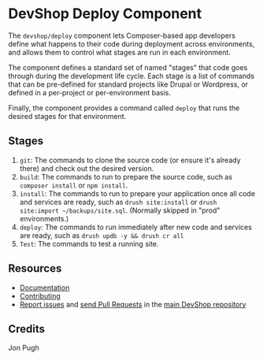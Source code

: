 DevShop Deploy Component
===============================

The `devshop/deploy` component lets Composer-based app developers define 
what happens to their code during deployment across environments, and allows 
them to control what stages are run in each environment.

The component defines a standard set of named "stages" that code 
goes through during the development life cycle. Each stage is a list of commands 
that can be pre-defined for standard projects like Drupal or Wordpress, or 
defined in a per-project or per-environment basis.

Finally, the component provides a command called `deploy` that runs the desired 
stages for that environment.

## Stages

1. `git`: The commands to clone the source code (or ensure it's already there) and check out the desired version.
2. `build`: The commands to run to prepare the source code, such as `composer install` or `npm install`.
3. `install`: The commands to run to prepare your application once all code and services are ready, such as `drush site:install` or `drush site:import ~/backups/site.sql`. (Normally skipped in "prod" environments.) 
4. `deploy`: The commands to run immediately after new code and services are ready, such as `drush updb -y && drush cr all`  
5. `Test`: The commands to test a running site.  

Resources
---------

  * [Documentation](https://github.com/opendevshop/devshop/blob/1.x/README.md)
  * [Contributing](https://github.com/opendevshop/devshop/blob/1.x/CONTRIBUTING.md)
  * [Report issues](https://github.com/opendevshop/devshop/issues) and
    [send Pull Requests](https://github.com/opendevshop/devshop/pulls)
    in the [main DevShop repository](https://github.com/opendevshop/devshop)

Credits
-------

Jon Pugh 
